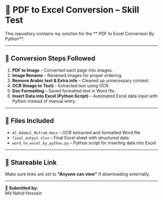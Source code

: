 # 📘 PDF to Excel Conversion – Skill Test

This repository contains my solution for the ** PDF to Excel Conversion By Python**.



---

## 🔄 Conversion Steps Followed
1. **PDF to Image** – Converted each page into images.  
2. **Image Rename** – Renamed images for proper ordering.  
3. **Remove Arabic text & Extra info** – Cleaned up unnecessary content.  
4. **OCR (Image to Text)** – Extracted text using OCR.  
5. **Doc Formatting** – Saved formatted text in Word file.  
6. **Insert Data into Excel (Python Script)** – Automated Excel data input with Python instead of manual entry.  

---

## 📂 Files Included
- `Al_Adabul_Mufrad.docx` – OCR extracted and formatted Word file  
- `final_output.xlsx` – Final Excel sheet with structured data  
- `word_to_excel_by_python.py` – Python script for inserting data into Excel  



---

## 🔗 Shareable Link
Make sure links are set to **"Anyone can view"** if downloading externally.  

---
👤 **Submitted by:**  
Md Nahid Hossain
